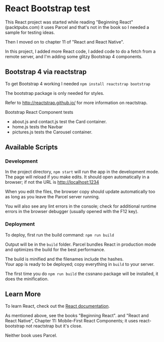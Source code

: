 # React Bootstrap test
This React project was started while reading "Beginning React" (packtpubs.com)
it uses Parcel and that's not in the book so I needed a sample for testing ideas.

Then I moved on to chapter 11 of "React and React Native".

In this project,
I added more React code,
I added code to do a fetch from a remote server,
and I'm adding some glitzy Bootstrap 4 components.

## Bootstrap 4 via reactstrap

To get Bootstrap 4 working I needed
```npm install reactstrap bootstrap```

The bootstrap package is only needed for styles.

Refer to http://reactstrap.github.io/ for more information on reactstrap.

Bootstrap React Component tests
* about.js and contact.js test the Card container.
* home.js tests the Navbar
* pictures.js tests the Carousel container.

## Available Scripts

### Development
In the project directory, `npm start`
will run the app in the development mode.
The page will reload if you make edits.
It should open automatically in a browser; if not the URL is [http://localhost:1234](http://localhost:1234)

When you edit the files, the browser copy should update automatically too as long as you leave the
Parcel server running.

You will also see any lint errors in the console; check for additional runtime errors in the browser debugger (usually opened with the F12 key).

### Deployment
To deploy, first run the build command: `npm run build`

Output will be in the `build` folder. Parcel bundles React in production mode and optimizes the build for the best performance.

The build is minified and the filenames include the hashes.<br>
Your app is ready to be deployed; copy everything in `build` to your server.

The first time you do `npm run build` the cssnano package will be installed, it does the minification.

## Learn More
To learn React, check out the [React documentation](https://reactjs.org/).

As mentioned above, see the books "Beginning React".
and "React and React Native", Chapter 11: Mobile-First React Components; it uses react-bootstrap not reactstrap but it's close.

Neither book uses Parcel.
